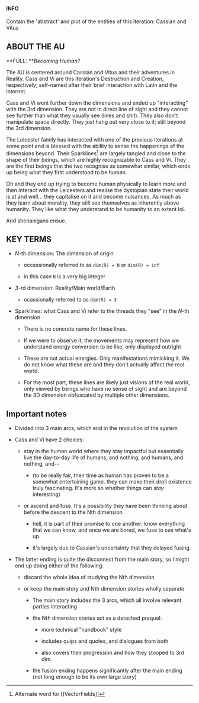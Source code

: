 <div data-block-id="NF3TUCIL" data-callout-type="info" class="callout"><h4 data-block-id="X3Lyxsk1">INFO</h4><p data-block-id="ax-nKz2U" data-spacing="double">Contain the 'abstract' and plot of the entities of this iteration: Cassian and Vitus</p></div>

## ABOUT THE AU

**FULL: ***Becoming Human*?

The AU is centered around Cassian and Vitus and their adventures in Reality. Cass and Vi are this iteration's Destruction and Creation, respectively; self-named after their brief interaction with Latin and the internet.

Cass and Vi went further down the dimensions and ended up "interacting" with the 3rd dimension. They are not in direct line of sight and they cannot see further than what they usually see (lines and shit). They also don't manipulate space directly. They just hang out very close to it; still beyond the 3rd dimension.

The Leicester family has interacted with one of the previous iterations at some point and is blessed with the ability to sense the happenings of the dimensions beyond. Their Sparklines[^1] are largely tangled and close to the shape of their beings, which are highly recognizable to Cass and Vi. They are the first beings that the two recognise as somewhat similar, which ends up being what they first understood to be human.

Oh and they end up trying to become human physically to learn more and then interact with the Leicesters and realise the dystopian state their world is at and well... they capitalise on it and become nuisances. As much as they learn about morality, they still see themselves as inherently above humanity. They like what they understand to be humanity to an extent lol.

And shenanigans ensue.



## KEY TERMS

- *N*\-th dimension: The dimension of origin

    - occassionally referred to as `dim(R) = N` or `dim(R) = inf`

    - in this case `N` is a very big integer

- *3*\-rd dimension: Reality/Main world/Earth

    - ocassionally referred to as `dim(R) = 3`

- Sparklines: what Cass and Vi refer to the threads they "see" in the *N*\-th dimension

    - There is no concrete name for these lines.

    - If we were to observe it, the movements may represent how we understand energy conversion to be like, only displayed outright

    - These are not actual energies. Only manifestations mimicking it. We do not know what these are and they don't actually affect the real world.

    - For the most part, these lines are likely just visions of the real world, only viewed by beings who have no sense of sight and are beyond the 3D dimension obfuscated by multiple other dimensions.



## Important notes

- Divided into 3 main arcs, which end in the revolution of the system

- Cass and Vi have 2 choices:

    - stay in the human world where they stay impactful but essentially live the day-to-day life of humans, and nothing, and humans, and nothing, and--

        - (to be really fair, their time as human has proven to be a somewhat entertaining game. they can make their droll existence truly fascinating. It's more so whether things can *stay* interesting)

    - or ascend and fuse. It's a possibility they have been thinking about before the descent to the Nth dimension

        - hell, it is part of their promise to one another; know everything that we can know, and once we are bored, we fuse to see what's up.

        - it's largely due to Cassian's uncertainty that they delayed fusing.

- The latter ending is quite the disconnect from the main story, so I might end up doing either of the following:

    - discard the whole idea of studying the Nth dimension

    - or keep the main story and Nth dimension stories wholly separate

        - The main story includes the 3 arcs, which all involve relevant parties interacting

        - the Nth dimension stories act as a detached prequel:

            - more technical "handbook" style

            - includes quips and quotes, and dialogues from both

            - also covers their progression and how they stooped to 3rd dim.

        - the fusion ending happens significantly after the main ending (not long enough to be its own large story)



[^1]: Alternate word for [[VectorFields]]
